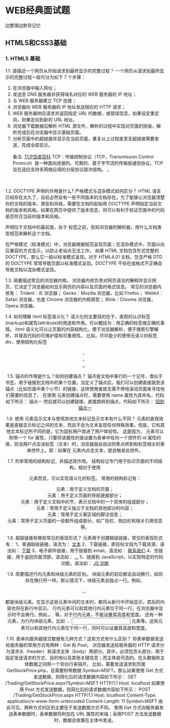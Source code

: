 # WEB经典面试题
边整理边默背记忆
## HTML5和CSS3基础
### 1. HTML5 基础
1.1. 请描述一个网页从开始请求到最终显示的完整过程？
一个网页从请求到最终显示的完整过程一般可分为如下 7 个步骤：
1. 在浏览器中输入网址；
2. 发送至 DNS 服务器并获得域名对应的 WEB 服务器的 IP 地址；
3. 与 WEB 服务器建立 TCP 连接；
4. 浏览器向 WEB 服务器的 IP 地址发送相应的 HTTP 请求；
5. WEB 服务器响应请求并返回指定 URL 的数据，或错误信息，如果设定重定向，则重定向到新的 URL 地址。
6. 浏览器下载数据后解析 HTML 源文件，解析的过程中实现对页面的排版，解析完成后在浏览器中显示基础页面。
7. 分析页面中的超链接并显示在当前页面，重复以上过程直至无超链接需要发送，完成全部显示。<br><br>
备注: [TCP百度百科](https://baike.baidu.com/item/TCP/33012?fr=aladdin)
TCP：传输控制协议（TCP，Transmission Control Protocol）是一种面向连接的、可靠的、基于字节流的传输层通信协议。TCP旨在适应支持多网络应用的分层协议层次结构。 。<br>

<br><br>
1.2. DOCTYPE 声明的作用是什么? 严格模式与混杂模式如何区分？
HTML 语言已经存在太久了，目前必然会有一些不同版本的文档存在。为了能够让浏览器清楚你的文档的版本、类型和风格，需要在文档的起始用 DOCTYPE 声明指定当前文档的版本和风格。如果在网页中提供了版本信息，则可以有利于验证页面中的代码是否符合当前的版本和风格。
<!DOCTYPE> 声明位于文档中的最前面，处于 <html> 标签之前，告知浏览器的解析器，用什么文档类型规范来解析这个文档。
在严格模式（标准模式）中，浏览器根据规范呈现页面；在混杂模式中，页面以向后兼容的方式显示，以防止老站点无法工作。
如果 HTML 文档包含形式完整的 DOCTYPE，那么它一般以标准模式呈现。对于 HTML4.01 文档，包含严格 DTD 的 DOCTYPE 常常导致页面以标准模式呈现。DOCTYPE 不存在或格式不正确会导致文档以混杂模式呈现。

1.3. 简要描述常见的浏览器内核。
浏览器内核负责对网页语法的解释并显示网页，它决定了浏览器如何显示网页的内容以及页面的格式信息。
常见的浏览器内核有：
Trident：IE 浏览器；
Gecko：Mozilla 浏览器，比如 Firefox；
Webkit：Safari 浏览器，也是 Chrome 浏览器的内核原型；
Blink：Chrome 浏览器，Opera 浏览器。

1.4. 如何理解 html 标签语义化？
语义化的主要目的在于，直观的认识标签(markup)和属性(attribute)的用途和作用。可以概括为：用正确的标签做正确的事情。
html 语义化可以让页面的内容结构化，便于浏览器解析，便于搜索引擎解析，并提高代码的可维护度和可重用性。
比如，尽可能少的使用无语义的标签 div，使用结构化标签<header>、<section>、<footer> 。

1.5. 锚点的作用是什么？如何创建锚点？
锚点是文档中某行的一个记号，类似于书签，用于链接到文档中的某个位置。当定义了锚点后，我们可以创建直接跳至该锚点（比如页面中某个小节）的链接，这样使用者就无需不停地滚动页面来寻找他们需要的信息了。
在使用 <a> 元素创建锚点时，需要使用 name 属性为其命名，代码如下所示：
<a name=”anchorname1”>锚点一</a>
然后就可以创建链接，直接跳转到锚点，代码如下所示：
<a href=”#anchorname1”>回到锚点一</a>

1.6. 使用 <label> 元素显示文本与使用其他文本标记显示文本有什么不同？
<label> 元素的直观效果是直接显示标记之间的文本，而且不会为文本呈现任何特殊效果。但是，它和其他文本标记所不同的是，它为鼠标用户改进了用户体验性。
这是因为， <label> 元素可以附带一个 for 属性，只要将该属性的值设置为表单中任何一个控件的 id 属性的值，则当用户点击该标签（文本）时，浏览器就会自动将焦点转到和标签相关的表单控件上。即：如果在 <label>元素内点击文本，就会触发此控件。

1.7. 列举常用的结构标记，并描述其作用。
结构标记专门用于标识页面的不同结构，相对于使用 <div> 元素而言，可以实现语义化的标签。
常用的结构标记有：
<header> 元素：用于定义文档的页眉；
<nav> 元素：用于定义页面的导航链接部分；
<section> 元素：用于定义文档中的节，表示文档中的一个具体的组成部分；
<article> 元素：常用于定义独立于文档的其他部分的内容；
<footer> 元素：常用于定义某区域的脚注信息；
<aside> 元素：常用于定义页面的一些额外组成部分，如广告栏、侧边栏和相关引用信息等。

1.8. 超级链接有哪些常见的表现形式？
<a> 元素用于创建超级链接，常见的表现形式有：
1、普通超级链接，语法为：
<a href="" target="">文本</a> 
2、下载链接，即目标文档为下载资源，语法如：
<a href="DAY02.zip">下载</a> 
3、电子邮件链接，用于链接到 email，语法如：
<a href="mailto:tarena@tarena.com.cn">联系我们</a> 
4、空链接，用于返回页面顶部，语法如：
<a href="#">...</a>
5、链接到 JavaScript，以实现特定的代码功能，语法如：
<a href="javascript : …">JS 功能</a> 

1.9. 简要描述行内元素和块级元素的区别。
块级元素的前后都会自动换行，如同存在换行符一样。默认情况下，块级元素会独占一行。例如，<p>、<hn>、<div> 都是块级元素。在显示这些元素中间的文本时，都将从新行中开始显示，其后的内容也将在新行中显示。
行内元素可以和其他行内元素位于同一行，在浏览器中显示时不会换行。例如，<a>、<span> 等。对于行内元素，不能设置其高度和宽度。
还有一种元素，为行内块级元素，比如 <img> 、<input> 元素等。这些元素可以和其他行内元素位于同一行，同时可以设置其高度和宽度。

1.10. 表单向服务器提交数据有几种方式？这些方式有什么区别？
将表单数据发送给服务器的常用方式有两种：Get 和 Post。
浏览器发送给服务器的 HTTP 请求分为请求头（header）和请求主体（body）两部分。其中，必须包含头部分，用于指定发送请求的方式、目的地以及其他关键信息；而主体是可选的。在头数据和主体数据之间用一个空白行来隔开。
比如，需要发送请求到页面 GetStockPrice.php，且需要附带数据 Symbol=MSFT。那么如果使用 Get 方式发送数据，则简化后的请求数据内容如下所示：
GET /Trading/GetStockPrice.aspx?Symbol=MSFT HTTP/1.1
Host: localhost
如果使用 Post 方式发送数据，则简化后的请求数据内容如下所示：
POST /Trading/GetStockPrice.aspx HTTP/1.1
Host: localhost
Content-Type: application/x-www-form-urlencoded
Content-Length: 11
Symbol=MSFT
由此可见，两种方式的区别主要在于发送数据方式不同。
使用 Get 方式向服务器发送表单数据时，表单数据将附加在 URL 属性的末端；采用POST 方法发送数据时，数据会放置在主体中发送。

